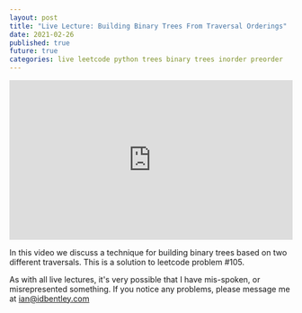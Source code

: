 ```yaml
---
layout: post
title: "Live Lecture: Building Binary Trees From Traversal Orderings"
date: 2021-02-26
published: true
future: true
categories: live leetcode python trees binary trees inorder preorder
---
```

<div style="padding:56.25% 0 0 0;position:relative;"><iframe src="https://player.vimeo.com/video/553069707?badge=0&amp;autopause=0&amp;player_id=0&amp;app_id=58479" frameborder="0" allow="autoplay; fullscreen; picture-in-picture" allowfullscreen style="position:absolute;top:0;left:0;width:100%;height:100%;" title="Building Trees"></iframe></div><script src="https://player.vimeo.com/api/player.js"></script>

In this video we discuss a technique for building binary trees based on two different traversals.  This is a solution to leetcode problem #105.

As with all live lectures, it's very possible that I have mis-spoken, or misrepresented something.  If you notice any problems, please message me at ian@idbentley.com